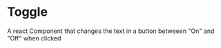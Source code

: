 # Toggle
A react Component that changes the text in a button betweeen "On" and "Off" when clicked
 
